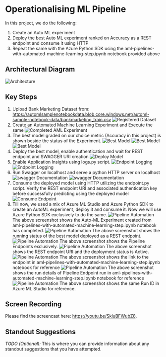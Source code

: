 # Operationalising ML Pipeline

In this project, we do the following:
1. Create an Auto ML experiment
2. Deploy the best Auto ML experiment ranked on Accuracy as a REST endpoint and consume it using HTTP
3. Repeat the same with the Azure Python SDK using the aml-pipelines-with-automated-machine-learning-step.ipynb notebook provided above

## Architectural Diagram
![Architecture](https://github.com/tmmsagheer/nd00333_AZMLND_C2/blob/master/starter_files/Images/Architecture.png)


## Key Steps
1. Upload Bank Marketing Dataset from: https://automlsamplenotebookdata.blob.core.windows.net/automl-sample-notebook-data/bankmarketing_train.csv
![Registered Dataset](https://github.com/tmmsagheer/nd00333_AZMLND_C2/blob/master/starter_files/Images/Registered_Datasets.png)
2. Create an Automated Machine Learning Experiment and Execute the same
![Completed AML Experiment](https://github.com/tmmsagheer/nd00333_AZMLND_C2/blob/master/starter_files/Images/Completed_AML.png)
3. The best model graded on our choice metric (Accuracy in this project) is shown beside the status of the Experiment.
![Best Model](https://github.com/tmmsagheer/nd00333_AZMLND_C2/blob/master/starter_files/Images/Completed_AML2.png)
![Best Model](https://github.com/tmmsagheer/nd00333_AZMLND_C2/blob/master/starter_files/Images/BestRunModel2.png)
![Best Model](https://github.com/tmmsagheer/nd00333_AZMLND_C2/blob/master/starter_files/Images/BestRunModel.png)
4. Deploy the best model, enable authentication and wait for REST endpoint and SWAGGER URI creation
![Deploy Model](https://github.com/tmmsagheer/nd00333_AZMLND_C2/blob/master/starter_files/Images/DeployModel.png)
5. Enable Application Insights using logs.py script.
![Endpoint Logging](https://github.com/tmmsagheer/nd00333_AZMLND_C2/blob/master/starter_files/Images/logs1.png)
![Endpoint Logging](https://github.com/tmmsagheer/nd00333_AZMLND_C2/blob/master/starter_files/Images/logs2.png)
6. Run Swagger on localhost and serve a python HTTP server on localhost
![swagger Documentation](https://github.com/tmmsagheer/nd00333_AZMLND_C2/blob/master/starter_files/Images/swagger1.png)
![swagger Documentation](https://github.com/tmmsagheer/nd00333_AZMLND_C2/blob/master/starter_files/Images/swagger2.png)
7. Consume the deployed model using HTTP utilizing the endpoint.py script. Verify the REST endpoint URI and associated authentication key before successfully predicting using the deployed model
![Consume Endpoint](https://github.com/tmmsagheer/nd00333_AZMLND_C2/blob/master/starter_files/Images/endpoint.png)
8. Till now, we used a mix of Azure ML Studio and Azure Python SDK to create an AutoML experiment, deploy it and consume it. Now we will use Azure Python SDK exclusively to do the same.
![Pipeline Automation](https://github.com/tmmsagheer/nd00333_AZMLND_C2/blob/master/starter_files/Images/pipeline_2_1.png)
The above screenshot shows the Auto-ML Experiment created from aml-pipelines-with-automated-machine-learning-step.ipynb notebook has completed.
![Pipeline Automation](https://github.com/tmmsagheer/nd00333_AZMLND_C2/blob/master/starter_files/Images/pipeline_2_2.png)
The above screenshot shows the running status of the best model deployed as a REST endpoint.
![Pipeline Automation](https://github.com/tmmsagheer/nd00333_AZMLND_C2/blob/master/starter_files/Images/pipeline_2_3.png)
The above screenshot shows the Pipeline Endpoints exclusively.
![Pipeline Automation](https://github.com/tmmsagheer/nd00333_AZMLND_C2/blob/master/starter_files/Images/pipeline_2_4_zoomedIn1.png)
The above screenshot shows the REST endpoint URI and the deployment status is Active.
![Pipeline Automation](https://github.com/tmmsagheer/nd00333_AZMLND_C2/blob/master/starter_files/Images/pipeline_2_5.png)
The above screenshot shows the link to the endpoint in aml-pipelines-with-automated-machine-learning-step.ipynb notebook for reference
![Pipeline Automation](https://github.com/tmmsagheer/nd00333_AZMLND_C2/blob/master/starter_files/Images/pipeline_2_6.png)
The above screenshot shows the run details of Pipeline Endpoint run in aml-pipelines-with-automated-machine-learning-step.ipynb notebook for reference
![Pipeline Automation](https://github.com/tmmsagheer/nd00333_AZMLND_C2/blob/master/starter_files/Images/pipeline_2_7.png)
The above screenshot shows the same Run ID in Azure ML Studio for reference.







## Screen Recording
Please find the screencast here: https://youtu.be/SkluBFWubZ8.

## Standout Suggestions
*TODO (Optional):* This is where you can provide information about any standout suggestions that you have attempted.
